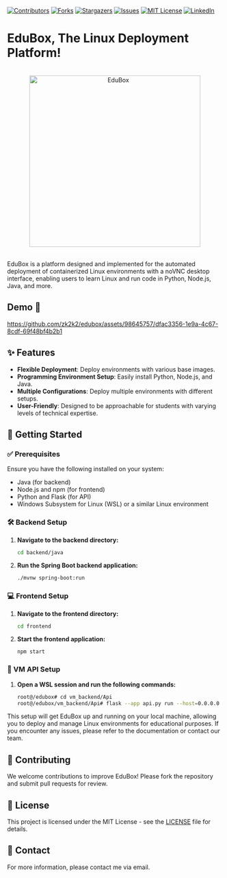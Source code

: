<!-- PROJECT SHIELDS -->
[![Contributors][contributors-shield]][contributors-url]
[![Forks][forks-shield]][forks-url]
[![Stargazers][stars-shield]][stars-url]
[![Issues][issues-shield]][issues-url]
[![MIT License][license-shield]][license-url]
[![LinkedIn][linkedin-shield]][linkedin-url]

<a id="readme-top"></a>


# EduBox, The Linux Deployment Platform! 

<div align="center">
  <br>
  <img src="https://github.com/user-attachments/assets/d05b38e2-a492-47e7-9e11-1df66947d03e" alt="EduBox" width="400">
  <br><br>
</div>

EduBox is a platform designed and implemented for the automated deployment of containerized Linux environments with a noVNC desktop interface, enabling users to learn Linux and run code in Python, Node.js, Java, and more.

## Demo 🎥

https://github.com/zk2k2/edubox/assets/98645757/dfac3356-1e9a-4c67-8cdf-69f48bf4b2b1





## ✨ Features
- **Flexible Deployment**: Deploy environments with various base images.
- **Programming Environment Setup**: Easily install Python, Node.js, and Java.
- **Multiple Configurations**: Deploy multiple environments with different setups.
- **User-Friendly**: Designed to be approachable for students with varying levels of technical expertise.

## 🚀 Getting Started

### ✅ Prerequisites
Ensure you have the following installed on your system:
- Java (for backend)
- Node.js and npm (for frontend)
- Python and Flask (for API)
- Windows Subsystem for Linux (WSL) or a similar Linux environment

### 🛠 Backend Setup
1. **Navigate to the backend directory:**
    ```sh
    cd backend/java
    ```
2. **Run the Spring Boot backend application:**
    ```sh
    ./mvnw spring-boot:run
    ```

### 💻 Frontend Setup
1. **Navigate to the frontend directory:**
    ```sh
    cd frontend
    ```
2. **Start the frontend application:**
    ```sh
    npm start
    ```

### 🔧 VM API Setup
1. **Open a WSL session and run the following commands:**
    ```sh
    root@/edubox# cd vm_backend/Api
    root@/edubox/vm_backend/Api# flask --app api.py run --host=0.0.0.0
    ```

This setup will get EduBox up and running on your local machine, allowing you to deploy and manage Linux environments for educational purposes. If you encounter any issues, please refer to the documentation or contact our team.

## 🤝 Contributing
We welcome contributions to improve EduBox! Please fork the repository and submit pull requests for review.

## 📜 License
This project is licensed under the MIT License - see the [LICENSE](LICENSE) file for details.

## 📧 Contact
For more information, please contact me via email.


<!-- MARKDOWN LINKS & IMAGES -->
[contributors-shield]: https://img.shields.io/github/contributors/zk2k2/edubox.svg?style=for-the-badge
[contributors-url]: https://github.com/zk2k2/edubox/graphs/contributors
[forks-shield]: https://img.shields.io/github/forks/zk2k2/edubox.svg?style=for-the-badge
[forks-url]: https://github.com/zk2k2/edubox/network/members
[stars-shield]: https://img.shields.io/github/stars/zk2k2/edubox.svg?style=for-the-badge
[stars-url]: https://github.com/zk2k2/edubox/stargazers
[issues-shield]: https://img.shields.io/github/issues/zk2k2/edubox.svg?style=for-the-badge
[issues-url]: https://github.com/zk2k2/edubox/issues
[license-shield]: https://img.shields.io/github/license/zk2k2/edubox.svg?style=for-the-badge
[license-url]: https://github.com/zk2k2/edubox/blob/main/LICENSE
[linkedin-shield]: https://img.shields.io/badge/-LinkedIn-black.svg?style=for-the-badge&logo=linkedin&colorB=555
[linkedin-url]: https://linkedin.com/in/zied-kharrat

